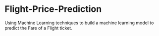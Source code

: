 # Flight-Price-Prediction

Using Machine Learning techniques to build a machine learning model to predict the Fare of a Flight ticket. 

